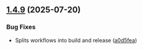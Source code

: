## [1.4.9](https://github.com/sammosios/welcome/compare/v1.4.8...v1.4.9) (2025-07-20)


### Bug Fixes

* Splits workflows into build and release ([a0d5fea](https://github.com/sammosios/welcome/commit/a0d5feab895453dcc692b1e96d3a7b38d9ca69be))
